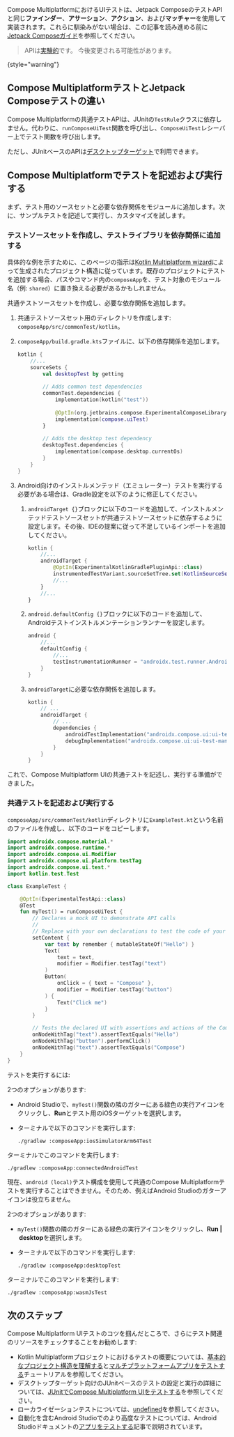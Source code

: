 [//]: # (title: Compose Multiplatform UIのテスト)

Compose MultiplatformにおけるUIテストは、Jetpack ComposeのテストAPIと同じ**ファインダー**、**アサーション**、**アクション**、および**マッチャー**を使用して実装されます。これらに馴染みがない場合は、この記事を読み進める前に[Jetpack Composeガイド](https://developer.android.com/jetpack/compose/testing)を参照してください。

> APIは[実験的](supported-platforms.md#compose-multiplatform-ui-framework-stability-levels)です。
> 今後変更される可能性があります。
>
{style="warning"}

## Compose MultiplatformテストとJetpack Composeテストの違い

Compose Multiplatformの共通テストAPIは、JUnitの`TestRule`クラスに依存しません。代わりに、`runComposeUiTest`関数を呼び出し、`ComposeUiTest`レシーバー上でテスト関数を呼び出します。

ただし、JUnitベースのAPIは[デスクトップターゲット](compose-desktop-ui-testing.md)で利用できます。

## Compose Multiplatformでテストを記述および実行する

まず、テスト用のソースセットと必要な依存関係をモジュールに追加します。次に、サンプルテストを記述して実行し、カスタマイズを試します。

### テストソースセットを作成し、テストライブラリを依存関係に追加する

具体的な例を示すために、このページの指示は[Kotlin Multiplatform wizard](https://kmp.jetbrains.com/)によって生成されたプロジェクト構造に従っています。既存のプロジェクトにテストを追加する場合、パスやコマンド内の`composeApp`を、テスト対象のモジュール名（例: `shared`）に置き換える必要があるかもしれません。

共通テストソースセットを作成し、必要な依存関係を追加します。

1.  共通テストソースセット用のディレクトリを作成します: `composeApp/src/commonTest/kotlin`。
2.  `composeApp/build.gradle.kts`ファイルに、以下の依存関係を追加します。

    ```kotlin
    kotlin {
        //...
        sourceSets { 
            val desktopTest by getting
   
            // Adds common test dependencies
            commonTest.dependencies {
                implementation(kotlin("test"))
            
                @OptIn(org.jetbrains.compose.ExperimentalComposeLibrary::class)
                implementation(compose.uiTest)
            }
   
            // Adds the desktop test dependency
            desktopTest.dependencies { 
                implementation(compose.desktop.currentOs)
            }
        }
    }
    ```

3.  Android向けのインストルメンテッド（エミュレーター）テストを実行する必要がある場合は、Gradle設定を以下のように修正してください。
    1.  `androidTarget {}`ブロックに以下のコードを追加して、インストルメンテッドテストソースセットが共通テストソースセットに依存するように設定します。その後、IDEの提案に従って不足しているインポートを追加してください。

        ```kotlin
        kotlin {
            //...
            androidTarget { 
                @OptIn(ExperimentalKotlinGradlePluginApi::class)
                instrumentedTestVariant.sourceSetTree.set(KotlinSourceSetTree.test)
                //...
            }
            //... 
        }
        ```

    2.  `android.defaultConfig {}`ブロックに以下のコードを追加して、Androidテストインストルメンテーションランナーを設定します。

        ```kotlin
        android {
            //...
            defaultConfig {
                //...
                testInstrumentationRunner = "androidx.test.runner.AndroidJUnitRunner"
            }
        }
        ```

    3.  `androidTarget`に必要な依存関係を追加します。

        ```kotlin
        kotlin {
            // ...
            androidTarget {
                // ...
                dependencies { 
                    androidTestImplementation("androidx.compose.ui:ui-test-junit4-android:%androidx.compose%")
                    debugImplementation("androidx.compose.ui:ui-test-manifest:%androidx.compose%")
                }
            }
        }
        ```

これで、Compose Multiplatform UIの共通テストを記述し、実行する準備ができました。

### 共通テストを記述および実行する

`composeApp/src/commonTest/kotlin`ディレクトリに`ExampleTest.kt`という名前のファイルを作成し、以下のコードをコピーします。

```kotlin
import androidx.compose.material.*
import androidx.compose.runtime.*
import androidx.compose.ui.Modifier
import androidx.compose.ui.platform.testTag
import androidx.compose.ui.test.*
import kotlin.test.Test

class ExampleTest {

    @OptIn(ExperimentalTestApi::class)
    @Test
    fun myTest() = runComposeUiTest {
        // Declares a mock UI to demonstrate API calls
        //
        // Replace with your own declarations to test the code of your project
        setContent {
            var text by remember { mutableStateOf("Hello") }
            Text(
                text = text,
                modifier = Modifier.testTag("text")
            )
            Button(
                onClick = { text = "Compose" },
                modifier = Modifier.testTag("button")
            ) {
                Text("Click me")
            }
        }

        // Tests the declared UI with assertions and actions of the Compose Multiplatform testing API
        onNodeWithTag("text").assertTextEquals("Hello")
        onNodeWithTag("button").performClick()
        onNodeWithTag("text").assertTextEquals("Compose")
    }
}
```

テストを実行するには:

<Tabs>
<TabItem title="iOSシミュレーター">

2つのオプションがあります:
* Android Studioで、`myTest()`関数の隣のガターにある緑色の実行アイコンをクリックし、**Run**とテスト用のiOSターゲットを選択します。
* ターミナルで以下のコマンドを実行します:

   ```shell
   ./gradlew :composeApp:iosSimulatorArm64Test
   ```

</TabItem>
<TabItem title="Androidエミュレーター">

ターミナルでこのコマンドを実行します:

```shell
./gradlew :composeApp:connectedAndroidTest
```

現在、`android (local)`テスト構成を使用して共通のCompose Multiplatformテストを実行することはできません。そのため、例えばAndroid Studioのガターアイコンは役立ちません。

</TabItem>
<TabItem title="デスクトップ">

2つのオプションがあります:
* `myTest()`関数の隣のガターにある緑色の実行アイコンをクリックし、**Run&nbsp;|&nbsp;desktop**を選択します。
* ターミナルで以下のコマンドを実行します:

   ```shell
   ./gradlew :composeApp:desktopTest
   ```

</TabItem>
<TabItem title="Wasm（ヘッドレスブラウザ）">

ターミナルでこのコマンドを実行します:

```shell
./gradlew :composeApp:wasmJsTest
```

</TabItem>
</Tabs>

## 次のステップ

Compose Multiplatform UIテストのコツを掴んだところで、さらにテスト関連のリソースをチェックすることをお勧めします:
* Kotlin Multiplatformプロジェクトにおけるテストの概要については、[基本的なプロジェクト構造を理解する](multiplatform-discover-project.md#integration-with-tests)と[マルチプラットフォームアプリをテストする](multiplatform-run-tests.md)チュートリアルを参照してください。
* デスクトップターゲット向けのJUnitベースのテストの設定と実行の詳細については、[JUnitでCompose Multiplatform UIをテストする](compose-desktop-ui-testing.md)を参照してください。
* ローカライゼーションテストについては、[undefined](compose-localization-tests.md#testing-locales-on-different-platforms)を参照してください。
* 自動化を含むAndroid Studioでのより高度なテストについては、Android Studioドキュメントの[アプリをテストする](https://developer.android.com/studio/test)記事で説明されています。